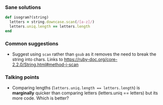 ### Sane solutions

```ruby
def isogram?(string)
  letters = string.downcase.scan(/[a-z]/)
  letters.uniq.length == letters.length
end
```

### Common suggestions
- Suggest using `scan` rather than `gsub` as it removes the need to break the string into chars. Links to https://ruby-doc.org/core-2.2.0/String.html#method-i-scan

### Talking points
- Comparing lengths (`letters.uniq.length == letters.length`) is **marginally** quicker than comparing letters (letters.uniq == letters) but its more code. Which is better?
